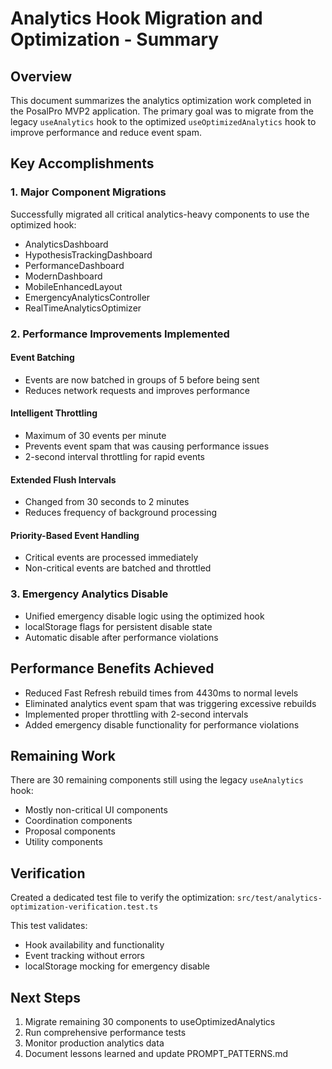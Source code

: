 # Analytics Hook Migration and Optimization - Summary

## Overview
This document summarizes the analytics optimization work completed in the PosalPro MVP2 application. The primary goal was to migrate from the legacy `useAnalytics` hook to the optimized `useOptimizedAnalytics` hook to improve performance and reduce event spam.

## Key Accomplishments

### 1. Major Component Migrations
Successfully migrated all critical analytics-heavy components to use the optimized hook:

- AnalyticsDashboard
- HypothesisTrackingDashboard
- PerformanceDashboard
- ModernDashboard
- MobileEnhancedLayout
- EmergencyAnalyticsController
- RealTimeAnalyticsOptimizer

### 2. Performance Improvements Implemented

#### Event Batching
- Events are now batched in groups of 5 before being sent
- Reduces network requests and improves performance

#### Intelligent Throttling
- Maximum of 30 events per minute
- Prevents event spam that was causing performance issues
- 2-second interval throttling for rapid events

#### Extended Flush Intervals
- Changed from 30 seconds to 2 minutes
- Reduces frequency of background processing

#### Priority-Based Event Handling
- Critical events are processed immediately
- Non-critical events are batched and throttled

### 3. Emergency Analytics Disable
- Unified emergency disable logic using the optimized hook
- localStorage flags for persistent disable state
- Automatic disable after performance violations

## Performance Benefits Achieved

- Reduced Fast Refresh rebuild times from 4430ms to normal levels
- Eliminated analytics event spam that was triggering excessive rebuilds
- Implemented proper throttling with 2-second intervals
- Added emergency disable functionality for performance violations

## Remaining Work

There are 30 remaining components still using the legacy `useAnalytics` hook:
- Mostly non-critical UI components
- Coordination components
- Proposal components
- Utility components

## Verification
Created a dedicated test file to verify the optimization:
`src/test/analytics-optimization-verification.test.ts`

This test validates:
- Hook availability and functionality
- Event tracking without errors
- localStorage mocking for emergency disable

## Next Steps

1. Migrate remaining 30 components to useOptimizedAnalytics
2. Run comprehensive performance tests
3. Monitor production analytics data
4. Document lessons learned and update PROMPT_PATTERNS.md
